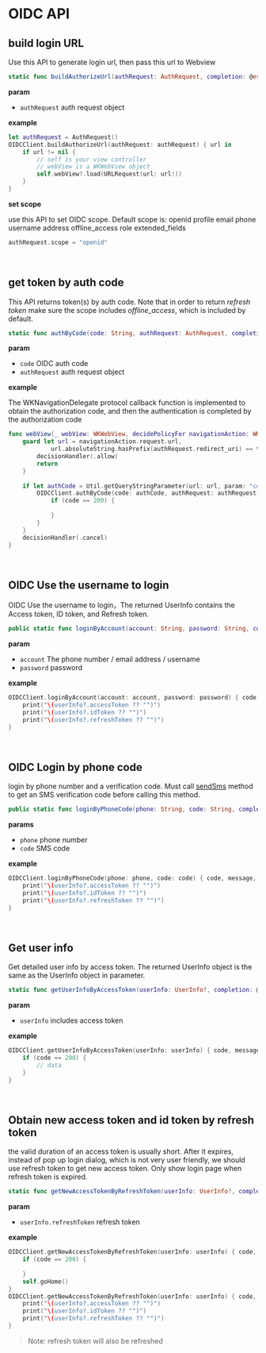 # OIDC API

<LastUpdated/>

## build login URL

Use this API to generate login url, then pass this url to Webview

```swift
static func buildAuthorizeUrl(authRequest: AuthRequest, completion: @escaping (URL?) -> Void)
```

**param**
* `authRequest` auth request object

**example**

```swift
let authRequest = AuthRequest()
OIDCClient.buildAuthorizeUrl(authRequest: authRequest) { url in
    if url != nil {
        // self is your view controller
        // webView is a WKWebView object
        self.webView?.load(URLRequest(url: url!))
    }
}
```

**set scope**

use this API to set OIDC scope.
Default scope is: openid profile email phone username address offline_access role extended_fields

```swift
authRequest.scope = "openid"
```

<br>

## get token by auth code

This API returns token(s) by auth code. Note that in order to return *refresh token* make sure the scope includes *offline_access*, which is included by default.

```swift
static func authByCode(code: String, authRequest: AuthRequest, completion: @escaping(Int, String?, UserInfo?) -> Void)
```

**param**

* `code` OIDC auth code
* `authRequest` auth request object

**example**

The WKNavigationDelegate protocol callback function is implemented to obtain the authorization code, and then the authentication is completed by the authorization code

```swift
func webView(_ webView: WKWebView, decidePolicyFor navigationAction: WKNavigationAction, decisionHandler: @escaping (WKNavigationActionPolicy) -> Void) {
    guard let url = navigationAction.request.url,
            url.absoluteString.hasPrefix(authRequest.redirect_uri) == true else {
        decisionHandler(.allow)
        return
    }
    
    if let authCode = Util.getQueryStringParameter(url: url, param: "code") {
        OIDCClient.authByCode(code: authCode, authRequest: authRequest) { code, message, userInfo in
            if (code == 200) {
                
            }
        }
    }
    decisionHandler(.cancel)
}
```

<br>

## OIDC Use the username to login

OIDC Use the username to login，The returned UserInfo contains the Access token, ID token, and Refresh token.

```swift
public static func loginByAccount(account: String, password: String, completion: @escaping(Int, String?, UserInfo?) -> Void)
```

**param**

* `account` The phone number / email address / username
* `password` password

**example**

```swift
OIDCClient.loginByAccount(account: account, password: password) { code,  message,  userInfo in
    print("\(userInfo?.accessToken ?? "")")
    print("\(userInfo?.idToken ?? "")")
    print("\(userInfo?.refreshToken ?? "")")
}
```

<br>

## OIDC Login by phone code 

login by phone number and a verification code. Must call [sendSms](#send-sms-code) method to get an SMS verification code before calling this method.

```swift
public static func loginByPhoneCode(phone: String, code: String, completion: @escaping(Int, String?, UserInfo?) -> Void)
```

**params**

- `phone` phone number
- `code` SMS code

**example**

```swift
OIDCClient.loginByPhoneCode(phone: phone, code: code) { code, message, userInfo in
    print("\(userInfo?.accessToken ?? "")")
    print("\(userInfo?.idToken ?? "")")
    print("\(userInfo?.refreshToken ?? "")")
}
```

<br>

## Get user info

Get detailed user info by access token. The returned UserInfo object is the same as the UserInfo object in parameter.

```swift
static func getUserInfoByAccessToken(userInfo: UserInfo?, completion: @escaping(Int, String?, UserInfo?) -> Void)
```

**param**

* `userInfo` includes access token

**example**

```swift
OIDCClient.getUserInfoByAccessToken(userInfo: userInfo) { code, message, data in
    if (code == 200) {
        // data
    }
}
```

<br>

## Obtain new access token and id token by refresh token

the valid duration of an access token is usually short. After it expires, instead of pop up login dialog, which is not very user friendly, we should use refresh token to get new access token. Only show login page when refresh token is expired.

```swift
static func getNewAccessTokenByRefreshToken(userInfo: UserInfo?, completion: @escaping(Int, String?, UserInfo?) -> Void)
```

**param**

* `userInfo.refreshToken` refresh token

**example**

```swift
OIDCClient.getNewAccessTokenByRefreshToken(userInfo: userInfo) { code, message, userInfo in
    if (code == 200) {
        
    }
    self.goHome()
}
OIDCClient.getNewAccessTokenByRefreshToken(userInfo: userInfo) { code, message, userInfo in
    print("\(userInfo?.accessToken ?? "")")
    print("\(userInfo?.idToken ?? "")")
    print("\(userInfo?.refreshToken ?? "")")
}
```

>Note: refresh token will also be refreshed

<br>
